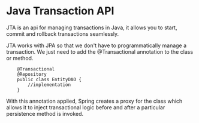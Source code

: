 # Java Transaction API

JTA is an api for managing transactions in Java, it allows you to start, commit and rollback 
transactions seamlessly.

JTA works with JPA so that we don't have to programmatically manage a transaction. We just need to add the @Transactional
annotation to the class or method.

``` 
    @Transactional
    @Repository
    public class EntityDAO {
        //implementation
    }
```

With this annotation applied, Spring creates a proxy for the class which allows it to inject transactional
logic before and after a particular persistence method is invoked.